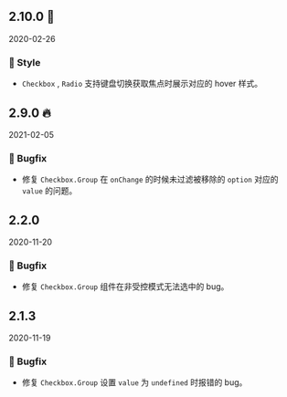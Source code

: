 ## 2.10.0 🏮

2020-02-26

### 💅 Style

- `Checkbox` , `Radio` 支持键盘切换获取焦点时展示对应的 hover 样式。



## 2.9.0 🔥

2021-02-05

### 🐛 Bugfix

- 修复 `Checkbox.Group` 在 `onChange` 的时候未过滤被移除的 `option` 对应的 `value` 的问题。

## 2.2.0

2020-11-20

### 🐛 Bugfix

- 修复 `Checkbox.Group` 组件在非受控模式无法选中的 bug。

## 2.1.3

2020-11-19

### 🐛 Bugfix

- 修复 `Checkbox.Group` 设置 `value` 为 `undefined` 时报错的 bug。



